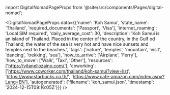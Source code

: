 
import DigitalNomadPageProps from '@site/src/components/Pages/digital-nomad';

<DigitalNomadPageProps
    data={{'name': 'Koh Samui', 'state_name': 'Thailand', 'required_documents': ['Passport', 'Visa'], 'internet_roaming': 'Local SIM required', 'daily_average_cost': 30, 'description': 'Koh Samui is an island of Thailand. Placed in the center of the country, in the Gulf od Thailand, the water of the sea is very hot and have nice sunsets and temples next to the beaches.', 'tags': ['nature', 'temples', 'mountain', 'visit', 'dancing', 'trekking', 'sea'], 'how_to_arrive': ['Airplane', 'Ferry'], 'how_to_move': ['Walk', 'Taxi', 'Other'], 'resources': ['https://vitanellozaino.com/'], 'coworking': ['https://www.coworker.com/thailand/koh-samui?view=list', 'https://www.starbucks.co.th/', 'https://www.cafe-amazon.com/index.aspx?Lang=EN'], 'autogenerated': {'filename': 'koh_samui.json', 'timestamp': '2024-12-15T09:16:05Z'}}}
/>
